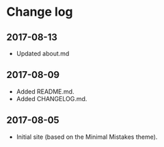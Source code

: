 # Change log

## 2017-08-13

- Updated about.md

## 2017-08-09

- Added README.md.
- Added CHANGELOG.md.

## 2017-08-05

- Initial site (based on the Minimal Mistakes theme).
